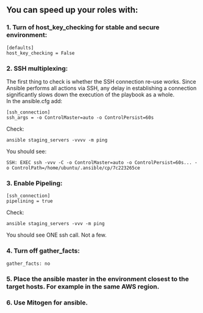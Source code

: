## You can speed up your roles with:

### 1. Turn of host_key_checking for stable and secure environment:
```
[defaults]
host_key_checking = False
```
### 2. SSH multiplexing:
The first thing to check is whether the SSH connection re–use works. Since Ansible performs all actions via SSH, any delay in establishing a connection significantly slows down the execution of the playbook as a whole.
<br>In the ansible.cfg add:
```
[ssh_connection]
ssh_args = -o ControlMaster=auto -o ControlPersist=60s
```
Check: 
```
ansible staging_servers -vvvv -m ping
``` 
You should see: 
```
SSH: EXEC ssh -vvv -C -o ControlMaster=auto -o ControlPersist=60s... -o ControlPath=/home/ubuntu/.ansible/cp/7c223265ce
```
### 3. Enable Pipeling:
```
[ssh_connection]
pipelining = true
```
Check: 
```
ansible staging_servers -vvv -m ping
``` 
You should see ONE ssh call. Not a few.
### 4. Turn off gather_facts:
```
gather_facts: no
```
### 5. Place the ansible master in the environment closest to the target hosts. For example in the same AWS region.

### 6. Use Mitogen for ansible.
